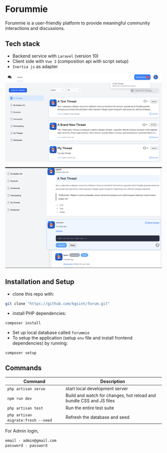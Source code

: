 # Forummie 
Forummie is a user-friendly platform to provide meaningful community interactions and discussions.

## Tech stack 
- Backend service with `Laravel` (version 10)
- Client side with `Vue 3` (composition api with script setup)
- `Inertia js` as adapter
  
![index page of forum](/public/screenshot-1.png)

![single thread](/public/screenshot-2.png)


## Installation and Setup

- clone this repo with:

```bash
git clone "https://github.com/kgsint/forum.git"
```

- install PHP dependencies:

```bash
composer install
```

- Set up local database called `forummie`
- To setup the application (setup `env` file and install frontend dependencies) by running:
```
composer setup
```
## Commands

Command | Description
--- | ---
`php artisan serve` | start local development server
`npm run dev` | Build and watch for changes, hot reload and bundle CSS and JS files
`php artisan test` | Run the entire test suite
`php artisan migrate:fresh --seed` | Refresh the database and seed

For Admin login,
```
email - admin@gmail.com
password - password
```
